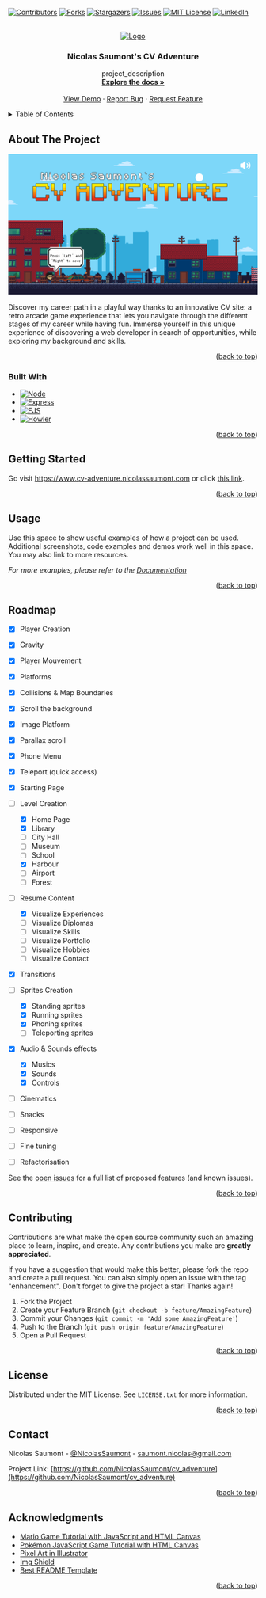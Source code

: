 
<a name="readme-top"></a>
<!--
*** Thanks for checking out the projetc 'Nicolas Saumont's CV Adventure. If you have a suggestion
*** that would make this better, please fork the repo and create a pull request
*** or simply open an issue with the tag "enhancement".
*** Don't forget to give the project a star!
*** Thanks again! Now go have fun exploring this resume! :D
-->



<!-- PROJECT SHIELDS -->
<!--
*** I'm using markdown "reference style" links for readability.
*** Reference links are enclosed in brackets [ ] instead of parentheses ( ).
*** See the bottom of this document for the declaration of the reference variables
*** for contributors-url, forks-url, etc. 
-->
[![Contributors][contributors-shield]][contributors-url]
[![Forks][forks-shield]][forks-url]
[![Stargazers][stars-shield]][stars-url]
[![Issues][issues-shield]][issues-url]
[![MIT License][license-shield]][license-url]
[![LinkedIn][linkedin-shield]][linkedin-url]



<!-- PROJECT LOGO -->
<br />
<div align="center">
  <a href="https://github.com/NicolasSaumont/cv_adventure">
    <img src="public/favicon.ico" alt="Logo" width="80" height="80">
  </a>

<h3 align="center">Nicolas Saumont's CV Adventure</h3>

  <p align="center">
    project_description
    <br />
    <a href="https://github.com/NicolasSaumont/cv_adventure"><strong>Explore the docs »</strong></a>
    <br />
    <br />
    <a href="https://github.com/NicolasSaumont/cv_adventure">View Demo</a>
    ·
    <a href="https://github.com/NicolasSaumont/cv_adventure/issues">Report Bug</a>
    ·
    <a href="https://github.com/NicolasSaumont/cv_adventure/pulls">Request Feature</a>
  </p>
</div>



<!-- TABLE OF CONTENTS -->
<details>
  <summary>Table of Contents</summary>
  <ol>
    <li>
      <a href="#about-the-project">About The Project</a>
      <ul>
        <li><a href="#built-with">Built With</a></li>
      </ul>
    </li>
    <li>
      <a href="#getting-started">Getting Started</a>
      <ul>
        <li><a href="#prerequisites">Prerequisites</a></li>
        <li><a href="#installation">Installation</a></li>
      </ul>
    </li>
    <li><a href="#usage">Usage</a></li>
    <li><a href="#roadmap">Roadmap</a></li>
    <li><a href="#contributing">Contributing</a></li>
    <li><a href="#license">License</a></li>
    <li><a href="#contact">Contact</a></li>
    <li><a href="#acknowledgments">Acknowledgments</a></li>
  </ol>
</details>



<!-- ABOUT THE PROJECT -->
## About The Project

[![Product Name Screen Shot][product-screenshot]](https://www.cv-adventure.nicolassaumont.com)

Discover my career path in a playful way thanks to an innovative CV site: a retro arcade game experience that lets you navigate through the different stages of my career while having fun. Immerse yourself in this unique experience of discovering a web developer in search of opportunities, while exploring my background and skills.

<p align="right">(<a href="#readme-top">back to top</a>)</p>



### Built With

* [![Node][Node.js]][Node-url]
* [![Express][Express.js]][Express-url]
* [![EJS][EJS.js]][EJS-url]
* [![Howler][Howler.js]][Howler-url]


<p align="right">(<a href="#readme-top">back to top</a>)</p>



<!-- GETTING STARTED -->
## Getting Started

Go visit https://www.cv-adventure.nicolassaumont.com or click [this link](https://www.cv-adventure.nicolassaumont.com).


<p align="right">(<a href="#readme-top">back to top</a>)</p>



<!-- USAGE EXAMPLES -->
## Usage

Use this space to show useful examples of how a project can be used. Additional screenshots, code examples and demos work well in this space. You may also link to more resources.

_For more examples, please refer to the [Documentation](https://example.com)_

<p align="right">(<a href="#readme-top">back to top</a>)</p>



<!-- ROADMAP -->
## Roadmap

- [x] Player Creation
- [x] Gravity
- [x] Player Mouvement
- [x] Platforms
- [x] Collisions & Map Boundaries
- [x] Scroll the background
- [x] Image Platform
- [x] Parallax scroll
- [x] Phone Menu
- [x] Teleport (quick access)
- [x] Starting Page
- [ ] Level Creation
  - [x] Home Page
  - [x] Library
  - [ ] City Hall
  - [ ] Museum
  - [ ] School
  - [x] Harbour
  - [ ] Airport
  - [ ] Forest
- [ ] Resume Content
  - [x] Visualize Experiences
  - [ ] Visualize Diplomas
  - [ ] Visualize Skills
  - [ ] Visualize Portfolio
  - [ ] Visualize Hobbies
  - [ ] Visualize Contact
- [x] Transitions
- [ ] Sprites Creation
  - [x] Standing sprites
  - [x] Running sprites
  - [x] Phoning sprites
  - [ ] Teleporting sprites
- [x] Audio & Sounds effects
  - [x] Musics
  - [x] Sounds
  - [x] Controls
- [ ] Cinematics
- [ ] Snacks
- [ ] Responsive
- [ ] Fine tuning
- [ ] Refactorisation
  

See the [open issues](https://github.com/NicolasSaumont/cv_adventure/issues) for a full list of proposed features (and known issues).

<p align="right">(<a href="#readme-top">back to top</a>)</p>



<!-- CONTRIBUTING -->
## Contributing

Contributions are what make the open source community such an amazing place to learn, inspire, and create. Any contributions you make are **greatly appreciated**.

If you have a suggestion that would make this better, please fork the repo and create a pull request. You can also simply open an issue with the tag "enhancement".
Don't forget to give the project a star! Thanks again!

1. Fork the Project
2. Create your Feature Branch (`git checkout -b feature/AmazingFeature`)
3. Commit your Changes (`git commit -m 'Add some AmazingFeature'`)
4. Push to the Branch (`git push origin feature/AmazingFeature`)
5. Open a Pull Request

<p align="right">(<a href="#readme-top">back to top</a>)</p>



<!-- LICENSE -->
## License

Distributed under the MIT License. See `LICENSE.txt` for more information.

<p align="right">(<a href="#readme-top">back to top</a>)</p>



<!-- CONTACT -->
## Contact

Nicolas Saumont - [@NicolasSaumont](https://twitter.com/NicolasSaumont) - saumont.nicolas@gmail.com

Project Link: [https://github.com/NicolasSaumont/cv_adventure](https://github.com/NicolasSaumont/cv_adventure)

<p align="right">(<a href="#readme-top">back to top</a>)</p>



<!-- ACKNOWLEDGMENTS -->
## Acknowledgments

* [Mario Game Tutorial with JavaScript and HTML Canvas](https://www.youtube.com/watch?v=4q2vvZn5aoo)
* [Pokémon JavaScript Game Tutorial with HTML Canvas](https://www.youtube.com/watch?v=yP5DKzriqXA)
* [Pixel Art in Illustrator](https://www.youtube.com/watch?v=x-QnptGi68c)
* [Img Shield](https://shields.io/)
* [Best README Template](https://github.com/othneildrew/Best-README-Template/blob/master/README.md)

<p align="right">(<a href="#readme-top">back to top</a>)</p>



<!-- MARKDOWN LINKS & IMAGES -->
<!-- https://www.markdownguide.org/basic-syntax/#reference-style-links -->
[contributors-shield]: https://img.shields.io/github/contributors/NicolasSaumont/cv_adventure.svg?style=for-the-badge
[contributors-url]: https://github.com/NicolasSaumont/cv_adventure/graphs/contributors
[forks-shield]: https://img.shields.io/github/forks/NicolasSaumont/cv_adventure.svg?style=for-the-badge
[forks-url]: https://github.com/NicolasSaumont/cv_adventure/network/members
[stars-shield]: https://img.shields.io/github/stars/NicolasSaumont/cv_adventure.svg?style=for-the-badge
[stars-url]: https://github.com/NicolasSaumont/cv_adventure/stargazers
[issues-shield]: https://img.shields.io/github/issues/NicolasSaumont/cv_adventure.svg?style=for-the-badge
[issues-url]: https://github.com/NicolasSaumont/cv_adventure/issues
[license-shield]: https://img.shields.io/github/license/NicolasSaumont/cv_adventure.svg?style=for-the-badge
[license-url]: https://github.com/NicolasSaumont/cv_adventure/blob/main/LICENSE.txt
[linkedin-shield]: https://img.shields.io/badge/-LinkedIn-black.svg?style=for-the-badge&logo=linkedin&colorB=555
[linkedin-url]: https://linkedin.com/in/nicolas-saumont
[product-screenshot]: public/img/screenshot.png
[Node.js]: https://img.shields.io/badge/node.js-f41a36?style=for-the-badge&logo=Node.js&logoColor=white
[Node-url]: https://nodejs.org/fr
[EJS.js]: https://img.shields.io/badge/ejs.js-000000?style=for-the-badge&logo=ejs&logoColor=white
[EJS-url]: https://ejs.co/
[Howler.js]: https://img.shields.io/badge/Howler.js-20232A?style=for-the-badge&logo=howler&logoColor=61DAFB
[Howler-url]: https://howlerjs.com/
[Express.js]: https://img.shields.io/badge/express.js-35495E?style=for-the-badge&logo=express&logoColor=4FC08D
[Express-url]: https://expressjs.com/
